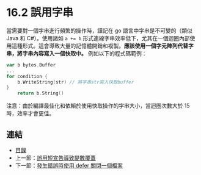 # 16.2 誤用字串

當需要對一個字串進行頻繁的操作時，謹記在 go 語言中字串是不可變的（類似 Java 和 C#）。使用諸如 `a += b` 形式連線字串效率低下，尤其在一個迴圈內部使用這種形式。這會導致大量的記憶體開銷和複製。**應該使用一個字元陣列代替字串，將字串內容寫入一個快取中。** 例如以下的程式碼範例：

```go
var b bytes.Buffer
...
for condition {
    b.WriteString(str) // 將字串str寫入快取buffer
}
    return b.String()
```

注意：由於編譯最佳化和依賴於使用快取操作的字串大小，當迴圈次數大於 15 時，效率才會更佳。

## 連結

- [目錄](directory.md)
- 上一節：[誤用短宣告導致變數覆蓋](16.1.md)
- 下一節：[發生錯誤時使用 defer 關閉一個檔案](16.3.md)

